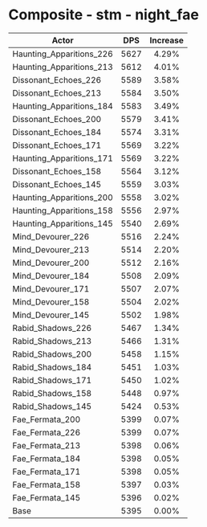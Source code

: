 # Composite - stm - night_fae
| Actor | DPS | Increase |
|---|:---:|:---:|
|Haunting_Apparitions_226|5627|4.29%|
|Haunting_Apparitions_213|5612|4.01%|
|Dissonant_Echoes_226|5589|3.58%|
|Dissonant_Echoes_213|5584|3.50%|
|Haunting_Apparitions_184|5583|3.49%|
|Dissonant_Echoes_200|5579|3.41%|
|Dissonant_Echoes_184|5574|3.31%|
|Dissonant_Echoes_171|5569|3.22%|
|Haunting_Apparitions_171|5569|3.22%|
|Dissonant_Echoes_158|5564|3.12%|
|Dissonant_Echoes_145|5559|3.03%|
|Haunting_Apparitions_200|5558|3.02%|
|Haunting_Apparitions_158|5556|2.97%|
|Haunting_Apparitions_145|5540|2.69%|
|Mind_Devourer_226|5516|2.24%|
|Mind_Devourer_213|5514|2.20%|
|Mind_Devourer_200|5512|2.16%|
|Mind_Devourer_184|5508|2.09%|
|Mind_Devourer_171|5507|2.07%|
|Mind_Devourer_158|5504|2.02%|
|Mind_Devourer_145|5502|1.98%|
|Rabid_Shadows_226|5467|1.34%|
|Rabid_Shadows_213|5466|1.31%|
|Rabid_Shadows_200|5458|1.15%|
|Rabid_Shadows_184|5451|1.03%|
|Rabid_Shadows_171|5450|1.02%|
|Rabid_Shadows_158|5448|0.97%|
|Rabid_Shadows_145|5424|0.53%|
|Fae_Fermata_200|5399|0.07%|
|Fae_Fermata_226|5399|0.07%|
|Fae_Fermata_213|5398|0.06%|
|Fae_Fermata_184|5398|0.05%|
|Fae_Fermata_171|5398|0.05%|
|Fae_Fermata_158|5397|0.03%|
|Fae_Fermata_145|5396|0.02%|
|Base|5395|0.00%|
